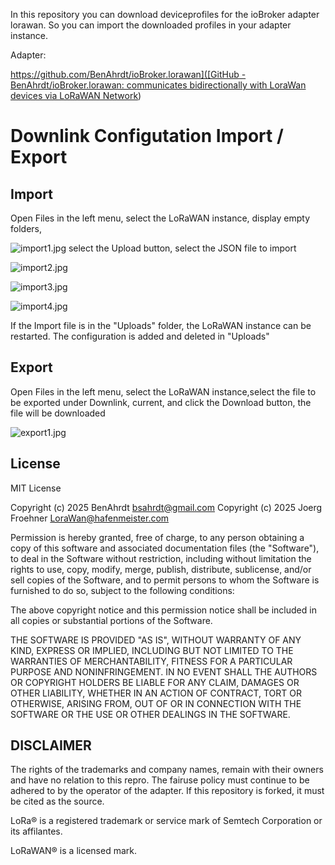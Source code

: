 In this repository you can download deviceprofiles for the ioBroker adapter lorawan.
So you can import the downloaded profiles in your adapter instance. 

Adapter:

[https://github.com/BenAhrdt/ioBroker.lorawan]([GitHub - BenAhrdt/ioBroker.lorawan: communicates bidirectionally with LoraWan devices via LoRaWAN Network](https://github.com/BenAhrdt/ioBroker.lorawan))



# Downlink Configutation Import / Export

## Import

Open Files in the left menu, select the LoRaWAN instance, display empty folders, 


![import1.jpg](https://wiki.hafenmeister.com/import1.jpg)
select the Upload button, select the JSON file to import


![import2.jpg](https://wiki.hafenmeister.com/import2.jpg)

![import3.jpg](https://wiki.hafenmeister.com/import3.jpg)

![import4.jpg](https://wiki.hafenmeister.com/import4.jpg)


If the Import file is in the "Uploads" folder, the LoRaWAN instance can be restarted. The configuration is added and deleted in "Uploads"

## Export

Open Files in the left menu, select the LoRaWAN instance,select the file to be exported under Downlink, current, and click the Download button, the file will be downloaded


![export1.jpg](https://wiki.hafenmeister.com/export1.jpg)



## License

[](https://github.com/BenAhrdt/ioBroker.lorawan#license)

MIT License

Copyright (c) 2025 BenAhrdt [bsahrdt@gmail.com](mailto:bsahrdt@gmail.com) Copyright (c) 2025 Joerg Froehner [LoraWan@hafenmeister.com](mailto:LoraWan@hafenmeister.com)

Permission is hereby granted, free of charge, to any person obtaining a copy of this software and associated documentation files (the "Software"), to deal in the Software without restriction, including without limitation the rights to use, copy, modify, merge, publish, distribute, sublicense, and/or sell copies of the Software, and to permit persons to whom the Software is furnished to do so, subject to the following conditions:

The above copyright notice and this permission notice shall be included in all copies or substantial portions of the Software.

THE SOFTWARE IS PROVIDED "AS IS", WITHOUT WARRANTY OF ANY KIND, EXPRESS OR IMPLIED, INCLUDING BUT NOT LIMITED TO THE WARRANTIES OF MERCHANTABILITY, FITNESS FOR A PARTICULAR PURPOSE AND NONINFRINGEMENT. IN NO EVENT SHALL THE AUTHORS OR COPYRIGHT HOLDERS BE LIABLE FOR ANY CLAIM, DAMAGES OR OTHER LIABILITY, WHETHER IN AN ACTION OF CONTRACT, TORT OR OTHERWISE, ARISING FROM, OUT OF OR IN CONNECTION WITH THE SOFTWARE OR THE USE OR OTHER DEALINGS IN THE SOFTWARE.

## DISCLAIMER

[](https://github.com/BenAhrdt/ioBroker.lorawan#disclaimer)

The rights of the trademarks and company names, remain with their owners and have no relation to this repro. The fairuse policy must continue to be adhered to by the operator of the adapter. If this repository is forked, it must be cited as the source.

LoRa® is a registered trademark or service mark of Semtech Corporation or its affilantes.

LoRaWAN® is a licensed mark.
